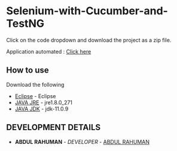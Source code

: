# Selenium-with-Cucumber-and-TestNG

Click on the code dropdown and download the project as a zip file.

Application automated :  [Click here](http://automationpractice.com/index.php)

## How to use
  
  Download the following
  
* [Eclipse](https://www.eclipse.org/downloads/packages/release/juno/sr2/eclipse-ide-java-developers) - Eclipse
* [JAVA JRE](https://www.oracle.com/in/java/technologies/javase-jre8-downloads.html) - jre1.8.0_271
* [JAVA JDK](https://www.oracle.com/in/java/technologies/javase/javase-jdk8-downloads.html) - jdk-11.0.9


## DEVELOPMENT DETAILS

* **ABDUL RAHUMAN** - *DEVELOPER* - [ABDUL RAHUMAN](https://github.com/Abdull8870)
